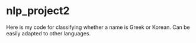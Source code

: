 # nlp_project2
Here is my code for classifying whether a name is Greek or Korean. Can be easily adapted to other languages. 
